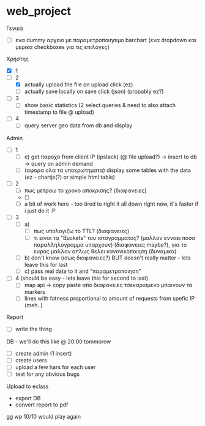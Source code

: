 # web_project

Γενικά
  - [ ] ενα dummy αρχειο με παραμετροποιησιμο barchart (ενα dropdown και μερικα checkboxes για τις επιλογες)

Χρήστης
 - [x] 1
 - [ ] 2
    - [x] actually upload the file on upload click (ez)
    - [ ] actually save locally on save click (json) (propably ez?)
 - [ ] 3
    - [ ] show basic statistics (2 select queries & need to also attach timestamp to file @ upload)
 - [ ] 4
    - [ ] query server geo data from db and display
 
 Admin
 - [ ] 1
    - [ ] e) get παροχο from client IP (ipstack) (@ file upload?) -> insert to db -> query on admin demand
    - [ ] (αφορα ολα τα υποερωτηματα) display some tables with the data (ez - chartjs(?) or simple html table)
 - [ ] 2
    - [ ] πως μετραω το χρονο αποκρισης? (διαφανειες)
    - [ ] 
    - [ ] a bit of work here - too tired to right it all down right now, it's faster if i just do it :P
 - [ ] 3
     - [ ] a) 
        - [ ] πως υπολογιζω το TTL? (διαφανειες)
        - [ ] τι ειναι τα "Buckets" του ιστογραμματος? (μαλλον εννοει ποσα παραλληλογραμμα υπαρχουν) (διαφανειες maybe?), για το ευρος μαλλον απλως θελει κανονικοποιηση              (δυναμικα)
    - [ ] b) don't know (ισως διαφανειες?) BUT doesn't really matter - lets leave this for last
    - [ ] c) pass real data to it and "παραμετροποιηση"
-[ ] 4 (should be easy - lets leave this for second to last)
    - [ ] map api -> copy paste απο διαφανειες τσεκαρισμενο μπαινουν τα markers
    - [ ] lines with fatness proportional to amount of requests from spefic IP (meh..)
    
Report
- [ ] write the thing
    
DB - we'll do this like @ 20:00 tommorow
- [ ] create admin (1 insert)
- [ ] create users 
- [ ] upload a few hars for each user
- [ ] test for any obvious bugs

Upload to eclass
- export DB
- convert report to pdf

gg wp
10/10 would play again
